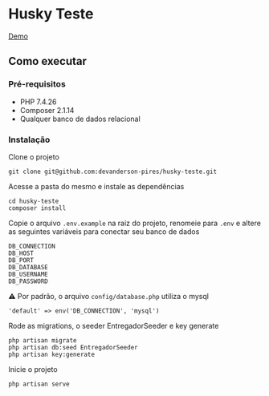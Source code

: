 # Husky Teste
[Demo](https://husky-teste.herokuapp.com/)

## Como executar
### Pré-requisitos
- PHP 7.4.26
- Composer 2.1.14
- Qualquer banco de dados relacional

### Instalação
Clone o projeto
```
git clone git@github.com:devanderson-pires/husky-teste.git
```

Acesse a pasta do mesmo e instale as dependências
```
cd husky-teste
composer install
```

Copie o arquivo `.env.example` na raiz do projeto, renomeie para `.env` e altere as seguintes variáveis para conectar seu banco de dados
```
DB_CONNECTION
DB_HOST
DB_PORT
DB_DATABASE
DB_USERNAME
DB_PASSWORD
```

:warning: Por padrão, o arquivo `config/database.php` utiliza o mysql
```
'default' => env('DB_CONNECTION', 'mysql')
```

Rode as migrations, o seeder EntregadorSeeder e key generate
```
php artisan migrate
php artisan db:seed EntregadorSeeder
php artisan key:generate
```

Inicie o projeto
```
php artisan serve
```
